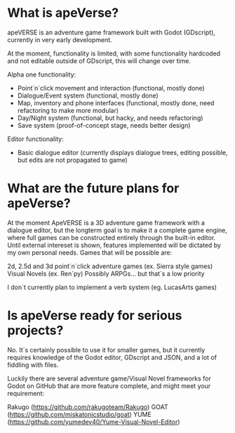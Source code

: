 # What is apeVerse?

apeVERSE is an adventure game framework built with Godot (GDscript), currently in very early development.

At the moment, functionality is limited, with some functionality hardcoded and not editable outside of GDscript, this will change over time.

Alpha one functionality:

- Point´n´click movement and interaction (functional, mostly done)
- Dialogue/Event system (functional, mostly done)
- Map, inventory and phone interfaces (functional, mostly done, need refactoring to make more modular)
- Day/Night system (functional, but hacky, and needs refactoring)
- Save system (proof-of-concept stage, needs better design)

Editor functionality:

- Basic dialogue editor (currently displays dialogue trees, editing possible, but edits are not propagated to game)

# What are the future plans for apeVerse?

At the moment ApeVERSE is a 3D adventure game framework with a dialogue editor, but the longterm goal is to make it a complete game engine, where full games can be constructed entirely through the built-in editor. Until external intereset is shown, features implemented will be dictated by my own personal needs. Games that will be possible are:

2d, 2.5d and 3d point´n´click adventure games (ex. Sierra style games)
Visual Novels (ex. Ren´py)
Possibly ARPGs... but that´s a low priority

I don´t currently plan to implement a verb system (eg. LucasArts games)

# Is apeVerse ready for serious projects?

No. It´s certainly possible to use it for smaller games, but it currently requires knowledge of the Godot editor, GDscript and JSON, and a lot of fiddling with files.

Luckily there are several adventure game/Visual Novel frameworks for Godot on GitHub that are more feature complete, and might meet your requirement:

Rakugo (https://github.com/rakugoteam/Rakugo)
GOAT (https://github.com/miskatonicstudio/goat)
YUME (https://github.com/yumedev40/Yume-Visual-Novel-Editor)

